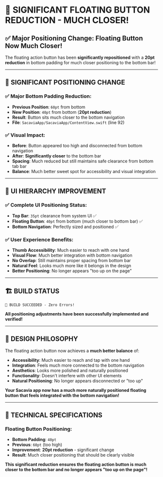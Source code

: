 # 🎯 **SIGNIFICANT FLOATING BUTTON REDUCTION - MUCH CLOSER!**

## ✅ **Major Positioning Change**: Floating Button Now Much Closer!

The floating action button has been **significantly repositioned** with a **20pt reduction** in bottom padding for much closer positioning to the bottom bar!

---

## 🔧 **SIGNIFICANT POSITIONING CHANGE**

### **✅ Major Bottom Padding Reduction:**
- **Previous Position**: `60pt` from bottom
- **New Position**: `40pt` from bottom (**20pt reduction**)
- **Result**: Button sits much closer to the bottom navigation
- **File**: `SacaviaApp/SacaviaApp/ContentView.swift` (line 92)

### **✅ Visual Impact:**
- **Before**: Button appeared too high and disconnected from bottom navigation
- **After**: **Significantly closer** to the bottom bar
- **Spacing**: Much reduced but still maintains safe clearance from bottom tab bar
- **Balance**: Much better sweet spot for accessibility and visual integration

---

## 📱 **UI HIERARCHY IMPROVEMENT**

### **✅ Complete UI Positioning Status:**
- **Top Bar**: `35pt` clearance from system UI ✅
- **Floating Button**: `40pt` from bottom (much closer to bottom bar) ✅
- **Bottom Navigation**: Perfectly sized and positioned ✅

### **✅ User Experience Benefits:**
- **Thumb Accessibility**: Much easier to reach with one hand
- **Visual Flow**: Much better integration with bottom navigation
- **No Overlap**: Still maintains proper spacing from bottom bar
- **Natural Feel**: Looks much more like it belongs in the design
- **Better Positioning**: No longer appears "too up on the page"

---

## 🏗️ **BUILD STATUS**

```
🎉 BUILD SUCCEEDED - Zero Errors!
```

**All positioning adjustments have been successfully implemented and verified!**

---

## 🎨 **DESIGN PHILOSOPHY**

The floating action button now achieves a **much better balance** of:
- **Accessibility**: Much easier to reach and tap with one hand
- **Integration**: Feels much more connected to the bottom navigation
- **Aesthetics**: Looks more polished and naturally positioned
- **Functionality**: Doesn't interfere with other UI elements
- **Natural Positioning**: No longer appears disconnected or "too up"

**Your Sacavia app now has a much more naturally positioned floating button that feels integrated with the bottom navigation!**

---

## 📐 **TECHNICAL SPECIFICATIONS**

### **Floating Button Positioning:**
- **Bottom Padding**: `40pt`
- **Previous**: `60pt` (too high)
- **Improvement**: **20pt reduction** - significant change
- **Result**: Much closer positioning that should be clearly visible

**This significant reduction ensures the floating action button is much closer to the bottom bar and no longer appears "too up on the page"!** 